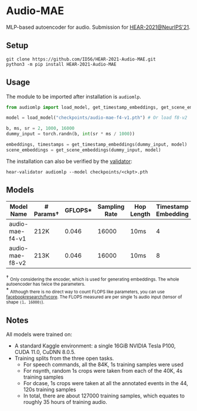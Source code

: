 # Audio-MAE

MLP-based autoencoder for audio. Submission for [HEAR-2021@NeurIPS'21](https://neuralaudio.ai/hear2021-holistic-evaluation-of-audio-representations.html).

## Setup

```
git clone https://github.com/ID56/HEAR-2021-Audio-MAE.git
python3 -m pip install HEAR-2021-Audio-MAE
```
## Usage
The module to be imported after installation is `audiomlp`.

```python
from audiomlp import load_model, get_timestamp_embeddings, get_scene_embeddings

model = load_model("checkpoints/audio-mae-f4-v1.pth") # Or load f8-v2

b, ms, sr = 2, 1000, 16000
dummy_input = torch.randn(b, int(sr * ms / 1000))

embeddings, timestamps = get_timestamp_embeddings(dummy_input, model)
scene_embeddings = get_scene_embeddings(dummy_input, model)
```

The installation can also be verified by the [validator](https://github.com/neuralaudio/hear-validator):

```
hear-validator audiomlp --model checkpoints/<ckpt>.pth
```
## Models

|   Model Name    | # Params† | GFLOPS* | Sampling Rate | Hop Length | Timestamp Embedding | Scene Embedding |  Location |
| --------------- | -------- | ------- | ------------- | ---------- | ------------------- | --------------- | ------------- |
| audio-mae-f4-v1 |   212K   | 0.046   |    16000      |    10ms    |  4                  |   792           |  [audio-mae-f4-v1(1.8Mb)](checkpoints/audio-mae-f4-v1.pth)   |
| audio-mae-f8-v2 |   213K   | 0.046   |    16000      |    10ms    |  8                  |   1584          |  [audio-mae-f8-v2(1.8Mb)](checkpoints/audio-mae-f8-v2.pth)   |

† <sub>Only considering the encoder, which is used for generating embeddings. The whole autoencoder has twice the parameters.</sub><br>
\* <sub>Although there is no direct way to count FLOPS like parameters, you can use [facebookresearch/fvcore](https://github.com/facebookresearch/fvcore/blob/main/docs/flop_count.md). The FLOPS measured are per single 1s audio input (tensor of shape `(1, 16000)`).</sub>
## Notes

All models were trained on:
- A standard Kaggle environment: a single 16GiB NVIDIA Tesla P100, CUDA 11.0, CuDNN 8.0.5.
- Training splits from the three open tasks.
    - For speech commands, all the 84K, 1s training samples were used
    - For nsynth, random 1s crops were taken from each of the 40K, 4s training samples
    - For dcase, 1s crops were taken at all the annotated events in the 44, 120s training samples
    - In total, there are about 127000 training samples, which equates to roughly 35 hours of training audio.
